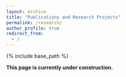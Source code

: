 ```yaml
---
layout: archive
title: "Publications and Research Projects"
permalink: /research/
author_profile: true
redirect_from:
  - /
---
```


{% include base_path %}

**This page is currently under construction.**
